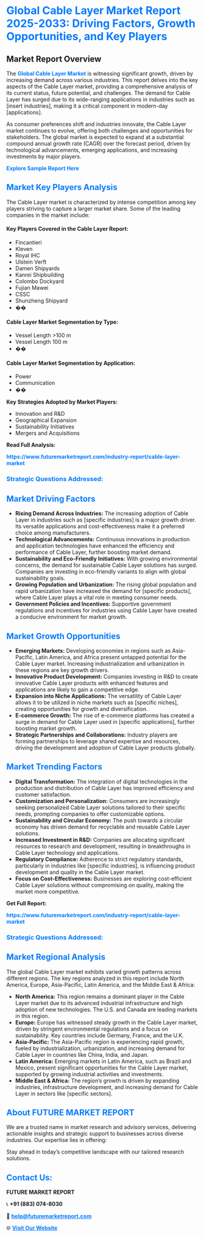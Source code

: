 <h1 style="color: #007BFF;">Global Cable Layer Market Report 2025-2033: Driving Factors, Growth Opportunities, and Key Players</h1>

<section id="overview">
<h2>Market Report Overview</h2>
<p>The <a href="https://www.futuremarketreport.com/industry-report/cable-layer-market" style="color: #007BFF; text-decoration: none;"><strong>Global Cable Layer Market</strong></a> is witnessing significant growth, driven by increasing demand across various industries. This report delves into the key aspects of the Cable Layer market, providing a comprehensive analysis of its current status, future potential, and challenges. The demand for Cable Layer has surged due to its wide-ranging applications in industries such as [insert industries], making it a critical component in modern-day [applications].</p>
<p>As consumer preferences shift and industries innovate, the Cable Layer market continues to evolve, offering both challenges and opportunities for stakeholders. The global market is expected to expand at a substantial compound annual growth rate (CAGR) over the forecast period, driven by technological advancements, emerging applications, and increasing investments by major players.</p>
</section>

<section id="overview">
<p><a href="https://www.futuremarketreport.com/request-sample/reportId=117289" style="color: #007BFF; text-decoration: none;"><strong>Explore Sample Report Here</strong></a></p>
</section>

<section id="key-players">
<h2 style="color: #007BFF;">Market Key Players Analysis</h2>
<p>The Cable Layer market is characterized by intense competition among key players striving to capture a larger market share. Some of the leading companies in the market include:</p>
<h4>Key Players Covered in the Cable Layer Report:</h4>
<ul><li>Fincantieri</li><li>Kleven</li><li>Royal IHC</li><li>Ulstein Verft</li><li>Damen Shipyards</li><li>Kanrei Shipbuilding</li><li>Colombo Dockyard</li><li>Fujian Mawei</li><li>CSSC</li><li>Shunzheng Shipyard</li><li>��</li></ul>
<h4>Cable Layer Market Segmentation by Type:</h4>
<ul><li>Vessel Length &gt;100 m</li><li>Vessel Length 100 m</li><li>��</li></ul>

<h4>Cable Layer Market Segmentation by Application:</h4>
<ul><li>Power</li><li>Communication</li><li>��</li></ul>
<p><strong>Key Strategies Adopted by Market Players:</strong></p>
<ul>
<li>Innovation and R&D</li>
<li>Geographical Expansion</li>
<li>Sustainability Initiatives</li>
<li>Mergers and Acquisitions</li>
</ul>
</section>

<section>
<p><strong>Read Full Analysis: </strong></p><a href="https://www.futuremarketreport.com/industry-report/cable-layer-market" style="color: #007BFF; text-decoration: none;"><strong>https://www.futuremarketreport.com/industry-report/cable-layer-market</strong></a>
<h3 style="color: #007BFF;">Strategic Questions Addressed:</h3>
</section>

<section id="driving-factors">
<h2 style="color: #007BFF;">Market Driving Factors</h2>
<ul>
<li><strong>Rising Demand Across Industries:</strong> The increasing adoption of Cable Layer in industries such as [specific industries] is a major growth driver. Its versatile applications and cost-effectiveness make it a preferred choice among manufacturers.</li>
<li><strong>Technological Advancements:</strong> Continuous innovations in production and application technologies have enhanced the efficiency and performance of Cable Layer, further boosting market demand.</li>
<li><strong>Sustainability and Eco-Friendly Initiatives:</strong> With growing environmental concerns, the demand for sustainable Cable Layer solutions has surged. Companies are investing in eco-friendly variants to align with global sustainability goals.</li>
<li><strong>Growing Population and Urbanization:</strong> The rising global population and rapid urbanization have increased the demand for [specific products], where Cable Layer plays a vital role in meeting consumer needs.</li>
<li><strong>Government Policies and Incentives:</strong> Supportive government regulations and incentives for industries using Cable Layer have created a conducive environment for market growth.</li>
</ul>
</section>

<section id="growth-opportunities">
<h2 style="color: #007BFF;">Market Growth Opportunities</h2>
<ul>
<li><strong>Emerging Markets:</strong> Developing economies in regions such as Asia-Pacific, Latin America, and Africa present untapped potential for the Cable Layer market. Increasing industrialization and urbanization in these regions are key growth drivers.</li>
<li><strong>Innovative Product Development:</strong> Companies investing in R&D to create innovative Cable Layer products with enhanced features and applications are likely to gain a competitive edge.</li>
<li><strong>Expansion into Niche Applications:</strong> The versatility of Cable Layer allows it to be utilized in niche markets such as [specific niches], creating opportunities for growth and diversification.</li>
<li><strong>E-commerce Growth:</strong> The rise of e-commerce platforms has created a surge in demand for Cable Layer used in [specific applications], further boosting market growth.</li>
<li><strong>Strategic Partnerships and Collaborations:</strong> Industry players are forming partnerships to leverage shared expertise and resources, driving the development and adoption of Cable Layer products globally.</li>
</ul>
</section>

<section id="trending-factors">
<h2 style="color: #007BFF;">Market Trending Factors</h2>
<ul>
<li><strong>Digital Transformation:</strong> The integration of digital technologies in the production and distribution of Cable Layer has improved efficiency and customer satisfaction.</li>
<li><strong>Customization and Personalization:</strong> Consumers are increasingly seeking personalized Cable Layer solutions tailored to their specific needs, prompting companies to offer customizable options.</li>
<li><strong>Sustainability and Circular Economy:</strong> The push towards a circular economy has driven demand for recyclable and reusable Cable Layer solutions.</li>
<li><strong>Increased Investment in R&D:</strong> Companies are allocating significant resources to research and development, resulting in breakthroughs in Cable Layer technology and applications.</li>
<li><strong>Regulatory Compliance:</strong> Adherence to strict regulatory standards, particularly in industries like [specific industries], is influencing product development and quality in the Cable Layer market.</li>
<li><strong>Focus on Cost-Effectiveness:</strong> Businesses are exploring cost-efficient Cable Layer solutions without compromising on quality, making the market more competitive.</li>
</ul>
</section>

<section>
<p><strong>Get Full Report: </strong></p><a href="https://www.futuremarketreport.com/industry-report/cable-layer-market" style="color: #007BFF; text-decoration: none;"><strong>https://www.futuremarketreport.com/industry-report/cable-layer-market</strong></a>
<h3 style="color: #007BFF;">Strategic Questions Addressed:</h3>
</section>


<section id="regional-analysis">
<h2 style="color: #007BFF;">Market Regional Analysis</h2>
<p>The global Cable Layer market exhibits varied growth patterns across different regions. The key regions analyzed in this report include North America, Europe, Asia-Pacific, Latin America, and the Middle East & Africa:</p>
<ul>
<li><strong>North America:</strong> This region remains a dominant player in the Cable Layer market due to its advanced industrial infrastructure and high adoption of new technologies. The U.S. and Canada are leading markets in this region.</li>
<li><strong>Europe:</strong> Europe has witnessed steady growth in the Cable Layer market, driven by stringent environmental regulations and a focus on sustainability. Key countries include Germany, France, and the U.K.</li>
<li><strong>Asia-Pacific:</strong> The Asia-Pacific region is experiencing rapid growth, fueled by industrialization, urbanization, and increasing demand for Cable Layer in countries like China, India, and Japan.</li>
<li><strong>Latin America:</strong> Emerging markets in Latin America, such as Brazil and Mexico, present significant opportunities for the Cable Layer market, supported by growing industrial activities and investments.</li>
<li><strong>Middle East & Africa:</strong> The region’s growth is driven by expanding industries, infrastructure development, and increasing demand for Cable Layer in sectors like [specific sectors].</li>
</ul>
</section>

<footer>
<h2 style="color: #007BFF;">About FUTURE MARKET REPORT</h2>
<p>We are a trusted name in market research and advisory services, delivering actionable insights and strategic support to businesses across diverse industries. Our expertise lies in offering:</p>

<p>Stay ahead in today’s competitive landscape with our tailored research solutions.</p>

<h2 style="color: #007BFF;">Contact Us:</h2>
<p><strong>FUTURE MARKET REPORT</strong></p>
<p>📞 <strong>+91 (883) 074-8030</strong></p>
<p>📧 <strong><a href="mailto:help@futuremarketreport.com" style="color: #007BFF;">help@futuremarketreport.com</a></strong></p>
<p>🌐 <strong><a href="https://www.futuremarketreport.com/" style="color: #007BFF;">Visit Our Website</a></strong></p>
</footer>